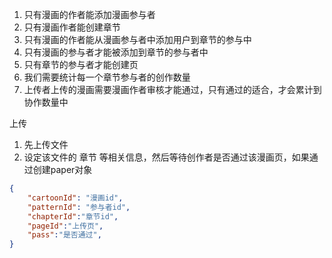 1. 只有漫画的作者能添加漫画参与者
2. 只有漫画作者能创建章节
3. 只有漫画的作者能从漫画参与者中添加用户到章节的参与中
4. 只有漫画的参与者才能被添加到章节的参与者中
5. 只有章节的参与者才能创建页
6. 我们需要统计每一个章节参与者的创作数量
7. 上传者上传的漫画需要漫画作者审核才能通过，只有通过的适合，才会累计到协作数量中

上传
1. 先上传文件
2. 设定该文件的 章节 等相关信息，然后等待创作者是否通过该漫画页，如果通过创建paper对象 



``` json
{
    "cartoonId": "漫画id",
    "patternId": "参与者id",
    "chapterId":"章节id",    
    "pageId":"上传页",
    "pass":"是否通过",
}
```

